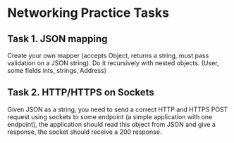 # Networking Practice Tasks

## Task 1. JSON mapping

Create your own mapper (accepts Object, returns a string, must pass validation on a JSON string).
Do it recursively with nested objects. (User, some fields ints, strings, Address)

## Task 2. HTTP/HTTPS on Sockets

Given JSON as a string, you need to send a correct HTTP and HTTPS POST request using sockets to some endpoint
(a simple application with one endpoint), the application should read this object from JSON and give a response, 
the socket should receive a 200 response.